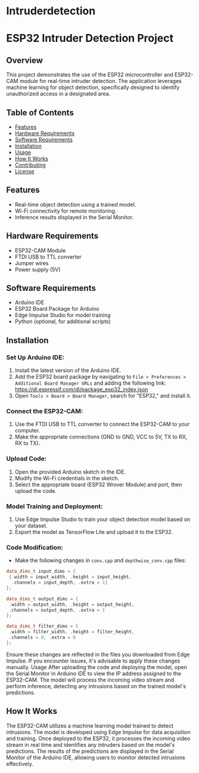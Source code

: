 # Intruderdetection
# ESP32 Intruder Detection Project

## Overview
This project demonstrates the use of the ESP32 microcontroller and ESP32-CAM module for real-time intruder detection. The application leverages machine learning for object detection, specifically designed to identify unauthorized access in a designated area.

## Table of Contents
- [Features](#features)
- [Hardware Requirements](#hardware-requirements)
- [Software Requirements](#software-requirements)
- [Installation](#installation)
- [Usage](#usage)
- [How It Works](#how-it-works)
- [Contributing](#contributing)
- [License](#license)

## Features
- Real-time object detection using a trained model.
- Wi-Fi connectivity for remote monitoring.
- Inference results displayed in the Serial Monitor.

## Hardware Requirements
- ESP32-CAM Module
- FTDI USB to TTL converter
- Jumper wires
- Power supply (5V)

## Software Requirements
- Arduino IDE
- ESP32 Board Package for Arduino
- Edge Impulse Studio for model training
- Python (optional, for additional scripts)

## Installation

### Set Up Arduino IDE:
1. Install the latest version of the Arduino IDE.
2. Add the ESP32 board package by navigating to `File > Preferences > Additional Board Manager URLs` and adding the following link:
https://dl.espressif.com/dl/package_esp32_index.json
3. Open `Tools > Board > Board Manager`, search for "ESP32," and install it.

### Connect the ESP32-CAM:
1. Use the FTDI USB to TTL converter to connect the ESP32-CAM to your computer.
2. Make the appropriate connections (GND to GND, VCC to 5V, TX to RX, RX to TX).

### Upload Code:
1. Open the provided Arduino sketch in the IDE.
2. Modify the Wi-Fi credentials in the sketch.
3. Select the appropriate board (ESP32 Wrover Module) and port, then upload the code.

### Model Training and Deployment:
1. Use Edge Impulse Studio to train your object detection model based on your dataset.
2. Export the model as TensorFlow Lite and upload it to the ESP32.

### Code Modification:
- Make the following changes in `conv.cpp` and `depthwise_conv.cpp` files:

```cpp
data_dims_t input_dims = {
 {.width = input_width, .height = input_height,
  .channels = input_depth, .extra = 1}
};

data_dims_t output_dims = {
 .width = output_width, .height = output_height,
 .channels = output_depth, .extra = 1
};

data_dims_t filter_dims = {
 .width = filter_width, .height = filter_height,
 .channels = 0, .extra = 0
};
```


Ensure these changes are reflected in the files you downloaded from Edge Impulse. If you encounter issues, it's advisable to apply these changes manually.
Usage
After uploading the code and deploying the model, open the Serial Monitor in Arduino IDE to view the IP address assigned to the ESP32-CAM. The model will process the incoming video stream and perform inference, detecting any intrusions based on the trained model's predictions.

## How It Works
The ESP32-CAM utilizes a machine learning model trained to detect intrusions. The model is developed using Edge Impulse for data acquisition and training. Once deployed to the ESP32, it processes the incoming video stream in real time and identifies any intruders based on the model's predictions. The results of the predictions are displayed in the Serial Monitor of the Arduino IDE, allowing users to monitor detected intrusions effectively.




